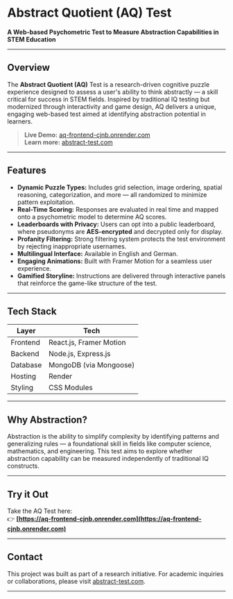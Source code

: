 # Abstract Quotient (AQ) Test

**A Web-based Psychometric Test to Measure Abstraction Capabilities in STEM Education**

---

## Overview

The **Abstract Quotient (AQ)** Test is a research-driven cognitive puzzle experience designed to assess a user's ability to think abstractly — a skill critical for success in STEM fields. Inspired by traditional IQ testing but modernized through interactivity and game design, AQ delivers a unique, engaging web-based test aimed at identifying abstraction potential in learners.

> **Live Demo:** [aq-frontend-cjnb.onrender.com](https://aq-frontend-cjnb.onrender.com)  
> **Learn more:** [abstract-test.com](https://abstract-test.com)

---

## Features

- **Dynamic Puzzle Types:** Includes grid selection, image ordering, spatial reasoning, categorization, and more — all randomized to minimize pattern exploitation.
- **Real-Time Scoring:** Responses are evaluated in real time and mapped onto a psychometric model to determine AQ scores.
- **Leaderboards with Privacy:** Users can opt into a public leaderboard, where pseudonyms are **AES-encrypted** and decrypted only for display.
- **Profanity Filtering:** Strong filtering system protects the test environment by rejecting inappropriate usernames.
- **Multilingual Interface:** Available in English and German.
- **Engaging Animations:** Built with Framer Motion for a seamless user experience.
- **Gamified Storyline:** Instructions are delivered through interactive panels that reinforce the game-like structure of the test.

---

## Tech Stack

| Layer        | Tech                     |
|--------------|--------------------------|
| Frontend     | React.js, Framer Motion  |
| Backend      | Node.js, Express.js      |
| Database     | MongoDB (via Mongoose)   |
| Hosting      | Render                   |
| Styling      | CSS Modules              |

---

## Why Abstraction?

Abstraction is the ability to simplify complexity by identifying patterns and generalizing rules — a foundational skill in fields like computer science, mathematics, and engineering. This test aims to explore whether abstraction capability can be measured independently of traditional IQ constructs.

---

## Try it Out

Take the AQ Test here:  
👉 **[https://aq-frontend-cjnb.onrender.com](https://aq-frontend-cjnb.onrender.com)**

---

## Contact

This project was built as part of a research initiative. For academic inquiries or collaborations, please visit [abstract-test.com](https://abstract-test.com).

---
